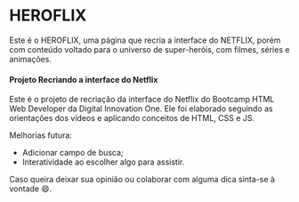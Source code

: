 # HEROFLIX



Este é o HEROFLIX, uma página que recria a interface do NETFLIX, porém com conteúdo voltado para o universo de super-heróis, com filmes, séries e animações.



#### Projeto Recriando a interface do Netflix

Este é o projeto de recriação da interface do Netflix do Bootcamp HTML Web Developer da Digital Innovation One. Ele foi elaborado seguindo as orientações dos vídeos e aplicando conceitos de HTML, CSS e JS.

 Melhorias futura:

- Adicionar campo de busca;
- Interatividade ao escolher algo para assistir.



Caso queira deixar sua opinião ou colaborar com alguma dica sinta-se à vontade :smile:.